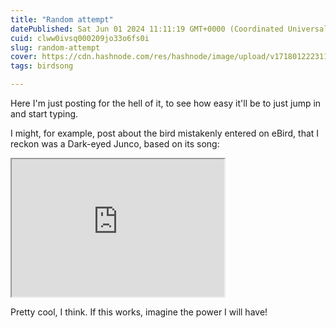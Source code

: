 ```yaml
---
title: "Random attempt"
datePublished: Sat Jun 01 2024 11:11:19 GMT+0000 (Coordinated Universal Time)
cuid: clww0ivsq000209jo33o6fs0i
slug: random-attempt
cover: https://cdn.hashnode.com/res/hashnode/image/upload/v1718012223118/823f2c00-db3f-4ea5-9b4a-a4567f11ec76.png
tags: birdsong

---
```


Here I'm just posting for the hell of it, to see how easy it'll be to just jump in and start typing.

I might, for example, post about the bird mistakenly entered on eBird, that I reckon was a Dark-eyed Junco, based on its song:

<iframe src="https://xeno-canto.org/817988/embed" width="340" height="220"></iframe>

Pretty cool, I think. If this works, imagine the power I will have!
